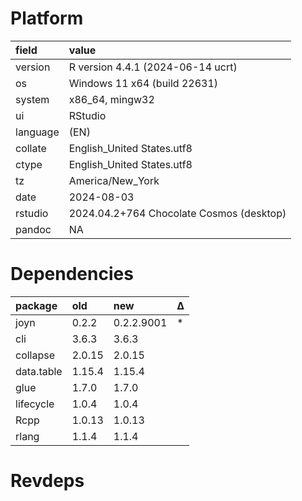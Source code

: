 # Platform

|field    |value                                    |
|:--------|:----------------------------------------|
|version  |R version 4.4.1 (2024-06-14 ucrt)        |
|os       |Windows 11 x64 (build 22631)             |
|system   |x86_64, mingw32                          |
|ui       |RStudio                                  |
|language |(EN)                                     |
|collate  |English_United States.utf8               |
|ctype    |English_United States.utf8               |
|tz       |America/New_York                         |
|date     |2024-08-03                               |
|rstudio  |2024.04.2+764 Chocolate Cosmos (desktop) |
|pandoc   |NA                                       |

# Dependencies

|package    |old    |new        |Δ  |
|:----------|:------|:----------|:--|
|joyn       |0.2.2  |0.2.2.9001 |*  |
|cli        |3.6.3  |3.6.3      |   |
|collapse   |2.0.15 |2.0.15     |   |
|data.table |1.15.4 |1.15.4     |   |
|glue       |1.7.0  |1.7.0      |   |
|lifecycle  |1.0.4  |1.0.4      |   |
|Rcpp       |1.0.13 |1.0.13     |   |
|rlang      |1.1.4  |1.1.4      |   |

# Revdeps


